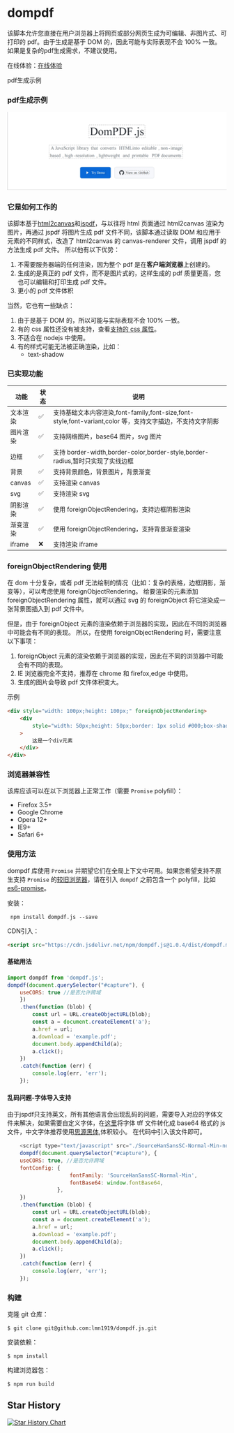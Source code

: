 # dompdf

<!-- [主页](https://html2canvas.hertzen.com) | [下载](https://github.com/niklasvh/html2canvas/releases) | [问题](https://github.com/niklasvh/html2canvas/discussions/categories/q-a)

[![Gitter](https://badges.gitter.im/Join%20Chat.svg)](https://gitter.im/niklasvh/html2canvas?utm_source=badge&utm_medium=badge&utm_campaign=pr-badge)
![CI](https://github.com/niklasvh/html2canvas/workflows/CI/badge.svg?branch=master)
[![NPM Downloads](https://img.shields.io/npm/dm/html2canvas.svg)](https://www.npmjs.org/package/html2canvas)
[![NPM Version](https://img.shields.io/npm/v/html2canvas.svg)](https://www.npmjs.org/package/html2canvas) -->

该脚本允许您直接在用户浏览器上将网页或部分网页生成为可编辑、非图片式、可打印的 pdf。由于生成是基于 DOM 的，因此可能与实际表现不会 100% 一致。如果是复杂的pdf生成需求，不建议使用。


在线体验：[在线体验](https://dompdfjs.lisky.com.cn)

pdf生成示例

### pdf生成示例
![pdf生成示例](./examples/test.png)


### 它是如何工作的

该脚本基于[html2canvas](https://github.com/niklasvh/html2canvas)和[jspdf](https://github.com/MrRio/jsPDF)，与以往将 html 页面通过 html2canvas 渲染为图片，再通过 jspdf 将图片生成 pdf 文件不同，该脚本通过读取 DOM 和应用于元素的不同样式，改造了 html2canvas 的 canvas-renderer 文件，调用 jspdf 的方法生成 pdf 文件。
所以他有以下优势：

1. 不需要服务器端的任何渲染，因为整个 pdf 是在**客户端浏览器**上创建的。
2. 生成的是真正的 pdf 文件，而不是图片式的，这样生成的 pdf 质量更高，您也可以编辑和打印生成 pdf 文件。
3. 更小的 pdf 文件体积

当然，它也有一些缺点：

1. 由于是基于 DOM 的，所以可能与实际表现不会 100% 一致。
2. 有的 css 属性还没有被支持，查看[支持的 css 属性](https://www.html2canvas.cn/html2canvas-features.html)。
3. 不适合在 nodejs 中使用。
4. 有的样式可能无法被正确渲染，比如：
    - text-shadow

### 已实现功能

| 功能     | 状态 | 说明                                                                                                      |
| -------- | ---- | --------------------------------------------------------------------------------------------------------- |
| 文本渲染 | ✅   | 支持基础文本内容渲染,font-family,font-size,font-style,font-variant,color 等，支持文字描边，不支持文字阴影 |
| 图片渲染 | ✅   | 支持网络图片，base64 图片，svg 图片                                                                       |
| 边框     | ✅   | 支持 border-width,border-color,border-style,border-radius,暂时只实现了实线边框                            |
| 背景     | ✅   | 支持背景颜色，背景图片，背景渐变                                                                          |
| canvas   | ✅   | 支持渲染 canvas                                                                                           |
| svg      | ✅   | 支持渲染 svg                                                                                              |
| 阴影渲染 | ✅   | 使用 foreignObjectRendering，支持边框阴影渲染                                                             |
| 渐变渲染 | ✅   | 使用 foreignObjectRendering，支持背景渐变渲染                                                             |
| iframe   | ❌   | 支持渲染 iframe                                                                                           |

### foreignObjectRendering 使用

在 dom 十分复杂，或者 pdf 无法绘制的情况（比如：复杂的表格，边框阴影，渐变等），可以考虑使用 foreignObjectRendering。
给要渲染的元素添加 foreignObjectRendering 属性，就可以通过 svg 的 foreignObject 将它渲染成一张背景图插入到 pdf 文件中。

但是，由于 foreignObject 元素的渲染依赖于浏览器的实现，因此在不同的浏览器中可能会有不同的表现。
所以，在使用 foreignObjectRendering 时，需要注意以下事项：

1. foreignObject 元素的渲染依赖于浏览器的实现，因此在不同的浏览器中可能会有不同的表现。
2. IE 浏览器完全不支持，推荐在 chrome 和 firefox,edge 中使用。
3. 生成的图片会导致 pdf 文件体积变大。

示例

```html
<div style="width: 100px;height: 100px;" foreignObjectRendering>
    <div
        style="width: 50px;height: 50px;border: 1px solid #000;box-shadow: 2px 2px 5px rgba(0,0,0,0.3);background: linear-gradient(45deg, #ff6b6b, #4ecdc4);"
    >
        这是一个div元素
    </div>
</div>
```

### 浏览器兼容性

该库应该可以在以下浏览器上正常工作（需要 `Promise` polyfill）：

-   Firefox 3.5+
-   Google Chrome
-   Opera 12+
-   IE9+
-   Safari 6+

### 使用方法

dompdf 库使用 `Promise` 并期望它们在全局上下文中可用。如果您希望支持不原生支持 `Promise` 的[较旧浏览器](http://caniuse.com/#search=promise)，请在引入 `dompdf` 之前包含一个 polyfill，比如 [es6-promise](https://github.com/jakearchibald/es6-promise)。

安装：

     npm install dompdf.js --save

CDN引入：
```html
<script src="https://cdn.jsdelivr.net/npm/dompdf.js@1.0.4/dist/dompdf.min.js"></script>   
```

#### 基础用法

```js
import dompdf from 'dompdf.js';
dompdf(document.querySelector("#capture"), {
    useCORS: true //是否允许跨域
    })
    .then(function (blob) {
        const url = URL.createObjectURL(blob);
        const a = document.createElement('a');
        a.href = url;
        a.download = 'example.pdf';
        document.body.appendChild(a);
        a.click();
    })
    .catch(function (err) {
        console.log(err, 'err');
    });
```

#### 乱码问题-字体导入支持

由于jspdf只支持英文，所有其他语言会出现乱码的问题，需要导入对应的字体文件来解决，如果需要自定义字体，在[这里](https://rawgit.com/MrRio/jsPDF/master/fontconverter/fontconverter.html)将字体 tff 文件转化成 base64 格式的 js 文件，中文字体推荐使用[思源黑体](https://github.com/lmn1919/dompdf.js/blob/main/examples/SourceHanSansSC-Normal-Min-normal.js),体积较小。
在代码中引入该文件即可。

````js
    <script type="text/javascript" src="./SourceHanSansSC-Normal-Min-normal.js"></script>
    dompdf(document.querySelector("#capture"), {
    useCORS: true, //是否允许跨域
    fontConfig: {
                    fontFamily: 'SourceHanSansSC-Normal-Min',
                    fontBase64: window.fontBase64,
                },
    })
    .then(function (blob) {
        const url = URL.createObjectURL(blob);
        const a = document.createElement('a');
        a.href = url;
        a.download = 'example.pdf';
        document.body.appendChild(a);
        a.click();
    })
    .catch(function (err) {
        console.log(err, 'err');
    });
````

### 构建

<!-- 您可以在[这里](https://github.com/niklasvh/html2canvas/releases)下载已构建好的版本。 -->

克隆 git 仓库：

    $ git clone git@github.com:lmn1919/dompdf.js.git

安装依赖：

    $ npm install

构建浏览器包：

    $ npm run build

## Star History

[![Star History Chart](https://api.star-history.com/svg?repos=lmn1919/dompdf.js&type=Date)](https://www.star-history.com/#lmn1919/dompdf.js&Date)

